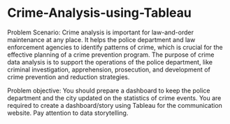 # Crime-Analysis-using-Tableau
Problem Scenario: Crime analysis is important for law-and-order maintenance at any place. It helps the police department and law enforcement agencies to identify patterns of crime, which is crucial for the effective planning of a crime prevention program. The purpose of crime data analysis is to support the operations of the police department, like criminal investigation, apprehension, prosecution, and development of crime prevention and reduction strategies.

Problem objective: You should prepare a dashboard to keep the police department and the city updated on the statistics of crime events. You are required to create a dashboard/story using Tableau for the communication website. Pay attention to data storytelling.
